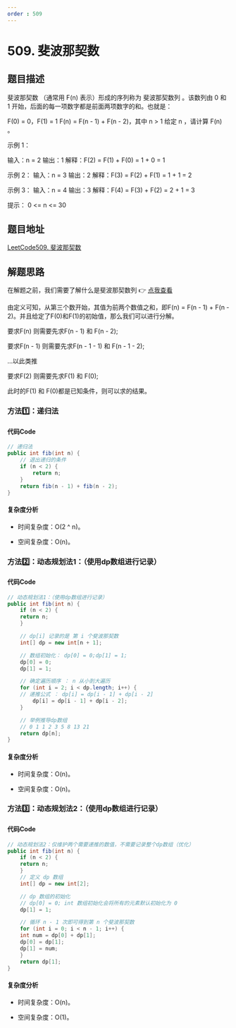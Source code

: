 ```yaml
---
order : 509
---
```

# 509. 斐波那契数

## 题目描述
斐波那契数 （通常用 F(n) 表示）形成的序列称为 斐波那契数列 。该数列由 0 和 1 开始，后面的每一项数字都是前面两项数字的和。也就是：

F(0) = 0，F(1) = 1
F(n) = F(n - 1) + F(n - 2)，其中 n > 1
给定 n ，请计算 F(n) 。

示例 1：

输入：n = 2
输出：1
解释：F(2) = F(1) + F(0) = 1 + 0 = 1

示例 2：
输入：n = 3
输出：2
解释：F(3) = F(2) + F(1) = 1 + 1 = 2

示例 3：
输入：n = 4
输出：3
解释：F(4) = F(3) + F(2) = 2 + 1 = 3


提示：
0 <= n <= 30

## 题目地址
[LeetCode509. 斐波那契数](https://leetcode-cn.com/problems/fibonacci-number/)


## 解题思路
在解题之前，我们需要了解什么是斐波那契数列 👉 [点我查看](https://baike.baidu.com/item/%E6%96%90%E6%B3%A2%E9%82%A3%E5%A5%91%E6%95%B0%E5%88%97/99145)

由定义可知，从第三个数开始，其值为前两个数值之和，即F(n) = F(n - 1) + F(n - 2)。并且给定了F(0)和F(1)的初始值，那么我们可以进行分解。

要求F(n) 则需要先求F(n - 1) 和 F(n - 2);

要求F(n - 1) 则需要先求F(n - 1 - 1) 和 F(n - 1 - 2);

...以此类推

要求F(2) 则需要先求F(1) 和 F(0);

此时的F(1) 和 F(0)都是已知条件，则可以求的结果。

### 方法1️⃣：递归法
#### 代码Code
```java
// 递归法
public int fib(int n) {
    // 退出递归的条件
    if (n < 2) {
        return n;
    }
    return fib(n - 1) + fib(n - 2);
}
```
#### 复杂度分析

- 时间复杂度：O(2 ^ n)。

- 空间复杂度：O(n)。

### 方法2️⃣：动态规划法1：（使用dp数组进行记录）
#### 代码Code
```java
// 动态规划法1：（使用dp数组进行记录）
public int fib(int n) {
    if (n < 2) {
    return n;
    }

    // dp[i] 记录的是 第 i 个斐波那契数
    int[] dp = new int[n + 1];

    // 数组初始化： dp[0] = 0;dp[1] = 1;
    dp[0] = 0;
    dp[1] = 1;

    // 确定遍历顺序 ： n 从小到大遍历
    for (int i = 2; i < dp.length; i++) {
    // 递推公式 ： dp[i] = dp[i - 1] + dp[i - 2]
        dp[i] = dp[i - 1] + dp[i - 2];
    }

    // 举例推导dp数组
    // 0 1 1 2 3 5 8 13 21
    return dp[n];
}
```
#### 复杂度分析

- 时间复杂度：O(n)。

- 空间复杂度：O(n)。
### 方法3️⃣：动态规划法2：（使用dp数组进行记录）
#### 代码Code
```java
// 动态规划法2：仅维护两个需要递推的数值，不需要记录整个dp数组（优化）
public int fib(int n) {
    if (n < 2) {
    return n;
    }
    // 定义 dp 数组
    int[] dp = new int[2];

    // dp 数组的初始化
    // dp[0] = 0; int 数组初始化会将所有的元素默认初始化为 0
    dp[1] = 1;

    // 循环 n - 1 次即可得到第 n 个斐波那契数
    for (int i = 0; i < n - 1; i++) {
    int num = dp[0] + dp[1];
    dp[0] = dp[1];
    dp[1] = num;
    }
    return dp[1];
}
```
#### 复杂度分析

- 时间复杂度：O(n)。

- 空间复杂度：O(1)。



